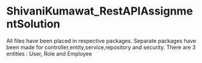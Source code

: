 # ShivaniKumawat_RestAPIAssignmentSolution

All files have been placed in respective packages.
Separate packages have been made for controller,entity,service,repository and security.
There are 3 entities : User, Role and Employee

